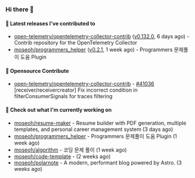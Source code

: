 ### Hi there 👋

#### 🚀 Latest releases I've contributed to

- [open-telemetry/opentelemetry-collector-contrib](https://github.com/open-telemetry/opentelemetry-collector-contrib) ([v0.132.0](https://github.com/open-telemetry/opentelemetry-collector-contrib/releases/tag/v0.132.0), 6 days ago) - Contrib repository for the OpenTelemetry Collector
- [moseoh/programmers_helper](https://github.com/moseoh/programmers_helper) ([v0.2.1](https://github.com/moseoh/programmers_helper/releases/tag/v0.2.1), 1 week ago) - Programmers 문제풀이 도움 Plugin

#### 🎉 Opensource Contribute

- [open-telemetry/opentelemetry-collector-contrib](https://github.com/open-telemetry/opentelemetry-collector-contrib) - [#41036](https://github.com/open-telemetry/opentelemetry-collector-contrib/pull/41036) [receiver/receivercreator] Fix incorrect condition in filterConsumerSignals for traces filtering

#### 👷 Check out what I'm currently working on

- [moseoh/resume-maker](https://github.com/moseoh/resume-maker) - Resume builder with PDF generation, multiple templates, and personal career management system (3 days ago)
- [moseoh/programmers_helper](https://github.com/moseoh/programmers_helper) - Programmers 문제풀이 도움 Plugin (1 week ago)
- [moseoh/algorithm](https://github.com/moseoh/algorithm) - 코딩 문제 풀이 (1 week ago)
- [moseoh/code-template](https://github.com/moseoh/code-template) -  (2 weeks ago)
- [moseoh/polarnote](https://github.com/moseoh/polarnote) - A modern, performant blog powered by Astro. (3 weeks ago)
